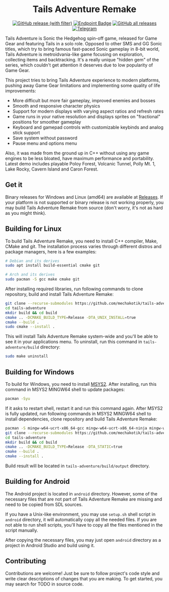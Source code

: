 <h1 align="center">
  Tails Adventure Remake
</h1>

<div align="center">

[![GitHub release (with filter)](https://img.shields.io/github/v/release/mechakotik/tails-adventure?style=flat&label=latest&color=&logo=Git&logoColor=white)](https://github.com/mechakotik/tails-adventure/releases)
[![Endpoint Badge](https://img.shields.io/endpoint?url=https%3A%2F%2Fplay.cuzi.workers.dev%2Fplay%3Fi%3Dcom.mechakotik.tailsadventure%26gl%3DUS%26hl%3Den%26l%3Dinstalls%26m%3D%24totalinstalls&logo=google-play&color=)](https://play.google.com/store/apps/details?id=com.mechakotik.tailsadventure)
[![GitHub all releases](https://img.shields.io/github/downloads/mechakotik/tails-adventure/total?color=&logo=github)](https://github.com/mechakotik/tails-adventure/releases)
[![Telegram](https://img.shields.io/badge/Telegram-blue.svg?style=flat&logo=Telegram&logoColor=white)](https://t.me/tailsadventure)

</div>

Tails Adventure is Sonic the Hedgehog spin-off game, released for Game Gear and featuring Tails in a solo role. Opposed to other SMS and GG Sonic titles, which try to bring famous fast-paced Sonic gameplay in 8-bit world, Tails Adventure is metroidvania-like game focusing on exploration, collecting items and backtracking. It's a really unique "hidden gem" of the series, which couldn't get attention it deserves due to low popularity of Game Gear.

This project tries to bring Tails Adventure experience to modern platforms, pushing away Game Gear limitations and implementing some quality of life improvements:
- More difficult but more fair gameplay, improved enemies and bosses
- Smooth and responsive character physics
- Support for modern displays with varying aspect ratios and refresh rates
- Game runs in your native resolution and displays sprites on "fractional" positions for smoother gameplay
- Keyboard and gamepad controls with customizable keybinds and analog stick support
- Save system without password
- Pause menu and options menu

Also, it was made from the ground up in C++ without using any game engines to be less bloated, have maximum performance and portability. Latest demo includes playable Poloy Forest, Volcanic Tunnel, Polly Mt. 1, Lake Rocky, Cavern Island and Caron Forest.

## Get it

Binary releases for Windows and Linux (amd64) are available at [Releases](https://github.com/mechakotik/tails-adventure/releases). If your platform is not supported or binary release is not working properly, you may build Tails Adventure Remake from source (don't worry, it's not as hard as you might think).

## Building for Linux

To build Tails Adventure Remake, you need to install C++ compiler, Make, CMake and git. The installation process varies through different distros and package managers, here is a few examples:

```sh
# Debian and its derives
sudo apt install build-essential cmake git

# Arch and its derives
sudo pacman -S gcc make cmake git
```

After installing required libraries, run following commands to clone repository, build and install Tails Adventure Remake:

```sh
git clone --recurse-submodules https://github.com/mechakotik/tails-adventure
cd tails-adventure
mkdir build && cd build
cmake .. -DCMAKE_BUILD_TYPE=Release -DTA_UNIX_INSTALL=true
cmake --build .
sudo cmake --install .
```

This will install Tails Adventure Remake system-wide and you'll be able to see it in your applications menu. To uninstall, run this command in `tails-adventure/build` directory:

```sh
sudo make uninstall
```

## Building for Windows

To build for Windows, you need to install [MSYS2](https://www.msys2.org). After installing, run this command in MSYS2 MINGW64 shell to update packages:

```sh
pacman -Syu
```

If it asks to restart shell, restart it and run this command again. After MSYS2 is fully updated, run following commands in MSYS2 MINGW64 shell to install dependencies, clone repository and build Tails Adventure Remake:

```sh
pacman -S mingw-w64-ucrt-x86_64-gcc mingw-w64-ucrt-x86_64-ninja mingw-w64-ucrt-x86_64-cmake git
git clone --recurse-submodules https://github.com/mechakotik/tails-adventure
cd tails-adventure
mkdir build && cd build
cmake .. -DCMAKE_BUILD_TYPE=Release -DTA_STATIC=true
cmake --build .
cmake --install .
```

Build result will be located in `tails-adventure/build/output` directory.

## Building for Android

The Android project is located in `android` directory. However, some of the necessary files that are not part of Tails Adventure Remake are missing and need to be copied from SDL sources.

If you have a Unix-like environment, you may use `setup.sh` shell script in `android` directory, it will automatically copy all the needed files. If you are not able to run shell scripts, you'll have to copy all the files mentioned in the script manually.

After copying the necessary files, you may just open `android` directory as a project in Android Studio and build using it.

## Contributing

Contributions are welcome! Just be sure to follow project's code style and write clear descriptions of changes that you are making. To get started, you may search for TODO in source code.
